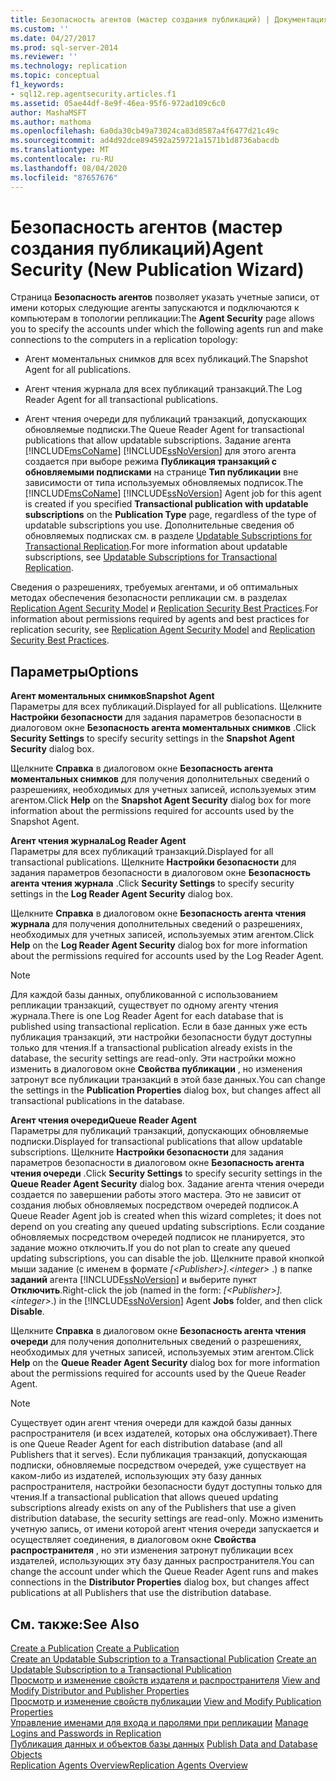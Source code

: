 ```yaml
---
title: Безопасность агентов (мастер создания публикаций) | Документация Майкрософт
ms.custom: ''
ms.date: 04/27/2017
ms.prod: sql-server-2014
ms.reviewer: ''
ms.technology: replication
ms.topic: conceptual
f1_keywords:
- sql12.rep.agentsecurity.articles.f1
ms.assetid: 05ae44df-8e9f-46ea-95f6-972ad109c6c0
author: MashaMSFT
ms.author: mathoma
ms.openlocfilehash: 6a0da30cb49a73024ca83d8587a4f6477d21c49c
ms.sourcegitcommit: ad4d92dce894592a259721a1571b1d8736abacdb
ms.translationtype: MT
ms.contentlocale: ru-RU
ms.lasthandoff: 08/04/2020
ms.locfileid: "87657676"
---
```

# <a name="agent-security-new-publication-wizard"></a><span data-ttu-id="336fb-102">Безопасность агентов (мастер создания публикаций)</span><span class="sxs-lookup"><span data-stu-id="336fb-102">Agent Security (New Publication Wizard)</span></span>
  <span data-ttu-id="336fb-103">Страница **Безопасность агентов** позволяет указать учетные записи, от имени которых следующие агенты запускаются и подключаются к компьютерам в топологии репликации:</span><span class="sxs-lookup"><span data-stu-id="336fb-103">The **Agent Security** page allows you to specify the accounts under which the following agents run and make connections to the computers in a replication topology:</span></span>  
  
-   <span data-ttu-id="336fb-104">Агент моментальных снимков для всех публикаций.</span><span class="sxs-lookup"><span data-stu-id="336fb-104">The Snapshot Agent for all publications.</span></span>  
  
-   <span data-ttu-id="336fb-105">Агент чтения журнала для всех публикаций транзакций.</span><span class="sxs-lookup"><span data-stu-id="336fb-105">The Log Reader Agent for all transactional publications.</span></span>  
  
-   <span data-ttu-id="336fb-106">Агент чтения очереди для публикаций транзакций, допускающих обновляемые подписки.</span><span class="sxs-lookup"><span data-stu-id="336fb-106">The Queue Reader Agent for transactional publications that allow updatable subscriptions.</span></span> <span data-ttu-id="336fb-107">Задание агента [!INCLUDE[msCoName](../../includes/msconame-md.md)] [!INCLUDE[ssNoVersion](../../includes/ssnoversion-md.md)] для этого агента создается при выборе режима **Публикация транзакций с обновляемыми подписками** на странице **Тип публикации** вне зависимости от типа используемых обновляемых подписок.</span><span class="sxs-lookup"><span data-stu-id="336fb-107">The [!INCLUDE[msCoName](../../includes/msconame-md.md)] [!INCLUDE[ssNoVersion](../../includes/ssnoversion-md.md)] Agent job for this agent is created if you specified **Transactional publication with updatable subscriptions** on the **Publication Type** page, regardless of the type of updatable subscriptions you use.</span></span> <span data-ttu-id="336fb-108">Дополнительные сведения об обновляемых подписках см. в разделе [Updatable Subscriptions for Transactional Replication](transactional/updatable-subscriptions-for-transactional-replication.md).</span><span class="sxs-lookup"><span data-stu-id="336fb-108">For more information about updatable subscriptions, see [Updatable Subscriptions for Transactional Replication](transactional/updatable-subscriptions-for-transactional-replication.md).</span></span>  
  
 <span data-ttu-id="336fb-109">Сведения о разрешениях, требуемых агентами, и об оптимальных методах обеспечения безопасности репликации см. в разделах [Replication Agent Security Model](security/replication-agent-security-model.md) и [Replication Security Best Practices](security/replication-security-best-practices.md).</span><span class="sxs-lookup"><span data-stu-id="336fb-109">For information about permissions required by agents and best practices for replication security, see [Replication Agent Security Model](security/replication-agent-security-model.md) and [Replication Security Best Practices](security/replication-security-best-practices.md).</span></span>  
  
## <a name="options"></a><span data-ttu-id="336fb-110">Параметры</span><span class="sxs-lookup"><span data-stu-id="336fb-110">Options</span></span>  
 <span data-ttu-id="336fb-111">**Агент моментальных снимков**</span><span class="sxs-lookup"><span data-stu-id="336fb-111">**Snapshot Agent**</span></span>  
 <span data-ttu-id="336fb-112">Параметры для всех публикаций.</span><span class="sxs-lookup"><span data-stu-id="336fb-112">Displayed for all publications.</span></span> <span data-ttu-id="336fb-113">Щелкните **Настройки безопасности** для задания параметров безопасности в диалоговом окне **Безопасность агента моментальных снимков** .</span><span class="sxs-lookup"><span data-stu-id="336fb-113">Click **Security Settings** to specify security settings in the **Snapshot Agent Security** dialog box.</span></span>  
  
 <span data-ttu-id="336fb-114">Щелкните **Справка** в диалоговом окне **Безопасность агента моментальных снимков** для получения дополнительных сведений о разрешениях, необходимых для учетных записей, используемых этим агентом.</span><span class="sxs-lookup"><span data-stu-id="336fb-114">Click **Help** on the **Snapshot Agent Security** dialog box for more information about the permissions required for accounts used by the Snapshot Agent.</span></span>  
  
 <span data-ttu-id="336fb-115">**Агент чтения журнала**</span><span class="sxs-lookup"><span data-stu-id="336fb-115">**Log Reader Agent**</span></span>  
 <span data-ttu-id="336fb-116">Параметры для всех публикаций транзакций.</span><span class="sxs-lookup"><span data-stu-id="336fb-116">Displayed for all transactional publications.</span></span> <span data-ttu-id="336fb-117">Щелкните **Настройки безопасности** для задания параметров безопасности в диалоговом окне **Безопасность агента чтения журнала** .</span><span class="sxs-lookup"><span data-stu-id="336fb-117">Click **Security Settings** to specify security settings in the **Log Reader Agent Security** dialog box.</span></span>  
  
 <span data-ttu-id="336fb-118">Щелкните **Справка** в диалоговом окне **Безопасность агента чтения журнала** для получения дополнительных сведений о разрешениях, необходимых для учетных записей, используемых этим агентом.</span><span class="sxs-lookup"><span data-stu-id="336fb-118">Click **Help** on the **Log Reader Agent Security** dialog box for more information about the permissions required for accounts used by the Log Reader Agent.</span></span>  
  
> [!NOTE]  
>  <span data-ttu-id="336fb-119">Для каждой базы данных, опубликованной с использованием репликации транзакций, существует по одному агенту чтения журнала.</span><span class="sxs-lookup"><span data-stu-id="336fb-119">There is one Log Reader Agent for each database that is published using transactional replication.</span></span> <span data-ttu-id="336fb-120">Если в базе данных уже есть публикация транзакций, эти настройки безопасности будут доступны только для чтения.</span><span class="sxs-lookup"><span data-stu-id="336fb-120">If a transactional publication already exists in the database, the security settings are read-only.</span></span> <span data-ttu-id="336fb-121">Эти настройки можно изменить в диалоговом окне **Свойства публикации** , но изменения затронут все публикации транзакций в этой базе данных.</span><span class="sxs-lookup"><span data-stu-id="336fb-121">You can change the settings in the **Publication Properties** dialog box, but changes affect all transactional publications in the database.</span></span>  
  
 <span data-ttu-id="336fb-122">**Агент чтения очереди**</span><span class="sxs-lookup"><span data-stu-id="336fb-122">**Queue Reader Agent**</span></span>  
 <span data-ttu-id="336fb-123">Параметры для публикаций транзакций, допускающих обновляемые подписки.</span><span class="sxs-lookup"><span data-stu-id="336fb-123">Displayed for transactional publications that allow updatable subscriptions.</span></span> <span data-ttu-id="336fb-124">Щелкните **Настройки безопасности** для задания параметров безопасности в диалоговом окне **Безопасность агента чтения очереди** .</span><span class="sxs-lookup"><span data-stu-id="336fb-124">Click **Security Settings** to specify security settings in the **Queue Reader Agent Security** dialog box.</span></span> <span data-ttu-id="336fb-125">Задание агента чтения очереди создается по завершении работы этого мастера. Это не зависит от создания любых обновляемых посредством очередей подписок.</span><span class="sxs-lookup"><span data-stu-id="336fb-125">A Queue Reader Agent job is created when this wizard completes; it does not depend on you creating any queued updating subscriptions.</span></span> <span data-ttu-id="336fb-126">Если создание обновляемых посредством очередей подписок не планируется, это задание можно отключить.</span><span class="sxs-lookup"><span data-stu-id="336fb-126">If you do not plan to create any queued updating subscriptions, you can disable the job.</span></span> <span data-ttu-id="336fb-127">Щелкните правой кнопкой мыши задание (с именем в формате *[\<Publisher>].\<integer>* .) в папке **заданий** агента [!INCLUDE[ssNoVersion](../../includes/ssnoversion-md.md)] и выберите пункт **Отключить**.</span><span class="sxs-lookup"><span data-stu-id="336fb-127">Right-click the job (named in the form: *[\<Publisher>].\<integer>*.) in the [!INCLUDE[ssNoVersion](../../includes/ssnoversion-md.md)] Agent **Jobs** folder, and then click **Disable**.</span></span>  
  
 <span data-ttu-id="336fb-128">Щелкните **Справка** в диалоговом окне **Безопасность агента чтения очереди** для получения дополнительных сведений о разрешениях, необходимых для учетных записей, используемых этим агентом.</span><span class="sxs-lookup"><span data-stu-id="336fb-128">Click **Help** on the **Queue Reader Agent Security** dialog box for more information about the permissions required for accounts used by the Queue Reader Agent.</span></span>  
  
> [!NOTE]  
>  <span data-ttu-id="336fb-129">Существует один агент чтения очереди для каждой базы данных распространителя (и всех издателей, которых она обслуживает).</span><span class="sxs-lookup"><span data-stu-id="336fb-129">There is one Queue Reader Agent for each distribution database (and all Publishers that it serves).</span></span> <span data-ttu-id="336fb-130">Если публикация транзакций, допускающая подписки, обновляемые посредством очередей, уже существует на каком-либо из издателей, использующих эту базу данных распространителя, настройки безопасности будут доступны только для чтения.</span><span class="sxs-lookup"><span data-stu-id="336fb-130">If a transactional publication that allows queued updating subscriptions already exists on any of the Publishers that use a given distribution database, the security settings are read-only.</span></span> <span data-ttu-id="336fb-131">Можно изменить учетную запись, от имени которой агент чтения очереди запускается и осуществляет соединения, в диалоговом окне **Свойства распространителя** , но эти изменения затронут публикации всех издателей, использующих эту базу данных распространителя.</span><span class="sxs-lookup"><span data-stu-id="336fb-131">You can change the account under which the Queue Reader Agent runs and makes connections in the **Distributor Properties** dialog box, but changes affect publications at all Publishers that use the distribution database.</span></span>  
  
## <a name="see-also"></a><span data-ttu-id="336fb-132">См. также:</span><span class="sxs-lookup"><span data-stu-id="336fb-132">See Also</span></span>  
 <span data-ttu-id="336fb-133">[Create a Publication](publish/create-a-publication.md) </span><span class="sxs-lookup"><span data-stu-id="336fb-133">[Create a Publication](publish/create-a-publication.md) </span></span>  
 <span data-ttu-id="336fb-134">[Create an Updatable Subscription to a Transactional Publication](publish/create-an-updatable-subscription-to-a-transactional-publication.md) </span><span class="sxs-lookup"><span data-stu-id="336fb-134">[Create an Updatable Subscription to a Transactional Publication](publish/create-an-updatable-subscription-to-a-transactional-publication.md) </span></span>  
 <span data-ttu-id="336fb-135">[Просмотр и изменение свойств издателя и распространителя](view-and-modify-distributor-and-publisher-properties.md) </span><span class="sxs-lookup"><span data-stu-id="336fb-135">[View and Modify Distributor and Publisher Properties](view-and-modify-distributor-and-publisher-properties.md) </span></span>  
 <span data-ttu-id="336fb-136">[Просмотр и изменение свойств публикации](publish/view-and-modify-publication-properties.md) </span><span class="sxs-lookup"><span data-stu-id="336fb-136">[View and Modify Publication Properties](publish/view-and-modify-publication-properties.md) </span></span>  
 <span data-ttu-id="336fb-137">[Управление именами для входа и паролями при репликации](security/identity-and-access-control-replication.md#manage-logins-and-passwords-in-replication) </span><span class="sxs-lookup"><span data-stu-id="336fb-137">[Manage Logins and Passwords in Replication](security/identity-and-access-control-replication.md#manage-logins-and-passwords-in-replication) </span></span>  
 <span data-ttu-id="336fb-138">[Публикация данных и объектов базы данных](publish/publish-data-and-database-objects.md) </span><span class="sxs-lookup"><span data-stu-id="336fb-138">[Publish Data and Database Objects](publish/publish-data-and-database-objects.md) </span></span>  
 [<span data-ttu-id="336fb-139">Replication Agents Overview</span><span class="sxs-lookup"><span data-stu-id="336fb-139">Replication Agents Overview</span></span>](agents/replication-agents-overview.md)  
  
  
